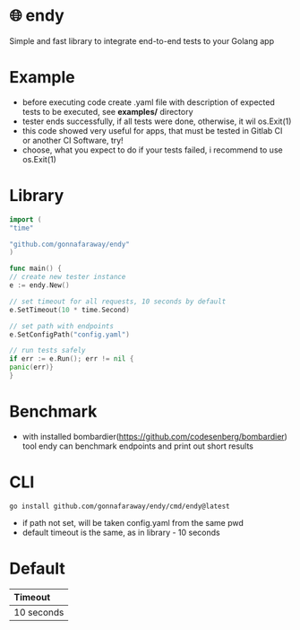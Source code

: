 # 🌐 endy
Simple and fast library to integrate end-to-end tests to your Golang app

# Example

- before executing code create .yaml file with description of expected tests to be executed, see **examples/** directory
- tester ends successfully, if all tests were done, otherwise, it wil os.Exit(1)
- this code showed very useful for apps, that must be tested in Gitlab CI or another CI Software, try!
- choose, what you expect to do if your tests failed, i recommend to use os.Exit(1)

# Library
```go
import (
"time"

"github.com/gonnafaraway/endy"
)

func main() {
// create new tester instance
e := endy.New()

// set timeout for all requests, 10 seconds by default
e.SetTimeout(10 * time.Second)

// set path with endpoints
e.SetConfigPath("config.yaml")

// run tests safely
if err := e.Run(); err != nil {
panic(err)}
}
```

# Benchmark
- with installed bombardier(https://github.com/codesenberg/bombardier) tool endy can benchmark endpoints and print out short results

# CLI

```
go install github.com/gonnafaraway/endy/cmd/endy@latest 
```
- if path not set, will be taken config.yaml from the same pwd
- default timeout is the same, as in library - 10 seconds

# Default
| Timeout    | 
|:-----------| 
| 10 seconds |